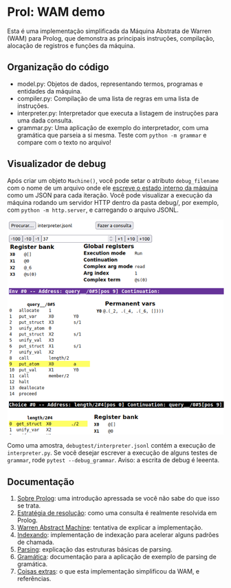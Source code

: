 # Prol: WAM demo

Esta é uma implementação simplificada da Máquina Abstrata de Warren (WAM) para Prolog,
que demonstra as principais instruções, compilação, alocação de registros e funções
da máquina.

## Organização do código

- model.py: Objetos de dados, representando termos, programas e entidades da máquina.
- compiler.py: Compilação de uma lista de regras em uma lista de instruções.
- interpreter.py: Interpretador que executa a listagem de instruções para uma dada consulta.
- grammar.py: Uma aplicação de exemplo do interpretador, com uma gramática que parseia a si mesma.
  Teste com `python -m grammar` e compare com o texto no arquivo!

## Visualizador de debug

Após criar um objeto `Machine()`, você pode setar o atributo `debug_filename` com o nome
de um arquivo onde ele [escreve o estado interno da máquina](https://twitter.com/thingskatedid/status/1386077306381242371)
como um JSON para cada iteração.
Você pode visualizar a execução da máquina rodando um servidor HTTP dentro da pasta debug/,
por exemplo, com `python -m http.server`, e carregando o arquivo JSONL.

![Screenshot do visualizador de debug, mostrando as instruções, valores de registros e controles](docs/debug-view.png)

Como uma amostra, `debugtest/interpreter.jsonl` contém a execução de `interpreter.py`.
Se você desejar escrever a execução de alguns testes de `grammar`, rode `pytest --debug_grammar`.
Aviso: a escrita de debug é leeenta.

## Documentação

1. [Sobre Prolog](docs.pt-BR/about-prolog.md): uma introdução apressada se você não sabe do que isso se trata.
1. [Estratégia de resolução](docs.pt-BR/resolution.md): como uma consulta é realmente resolvida em Prolog.
1. [Warren Abstract Machine](docs.pt-BR/wam.md): tentativa de explicar a implementação.
1. [Indexando](docs.pt-BR/indices.md): implementação de indexação para acelerar alguns padrões de chamada.
1. [Parsing](docs.pt-BR/parsing.md): explicação das estruturas básicas de parsing.
1. [Gramática](docs.pt-BR/grammar.md): documentação para a aplicação de exemplo de parsing de gramática.
1. [Coisas extras](docs.pt-BR/references.md): o que esta implementação simplificou da WAM, e referências.

